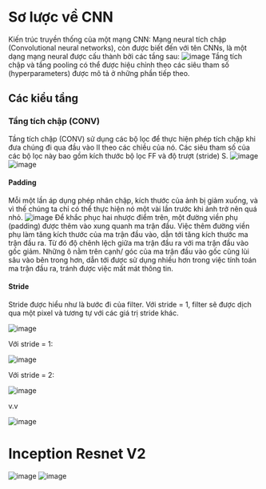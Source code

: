 # Sơ lược về CNN
Kiến trúc truyền thống của một mạng CNN: Mạng neural tích chập (Convolutional neural networks), còn được biết đến với tên CNNs, là một dạng mạng neural được cấu thành bởi các tầng sau:
![image](https://user-images.githubusercontent.com/79899590/115427990-26507580-a22c-11eb-9595-98e51d414c3b.png)
Tầng tích chập và tầng pooling có thể được hiệu chỉnh theo các siêu tham số (hyperparameters) được mô tả ở những phần tiếp theo.
## Các kiểu tầng

### Tầng tích chập (CONV)
Tầng tích chập (CONV) sử dụng các bộ lọc để thực hiện phép tích chập khi đưa chúng đi qua đầu vào II theo các chiều của nó. Các siêu tham số của các bộ lọc này bao gồm kích thước bộ lọc FF và độ trượt (stride) S.
![image](https://user-images.githubusercontent.com/79899590/115428768-f0f85780-a22c-11eb-8653-a91578ca0947.png)
![image](https://user-images.githubusercontent.com/79899590/115431203-3d449700-a22f-11eb-8fac-e99d89f808b1.png)


#### Padding
Mỗi một lần áp dụng phép nhân chập, kích thước của ảnh bị giảm xuống, và vì thế chúng ta chỉ có thể thực hiện nó một vài lần trước khi ảnh trở nên quá nhỏ.
![image](https://user-images.githubusercontent.com/79899590/115430145-4ed96f00-a22e-11eb-9e74-35b8cd592d1b.png)
Để khắc phục hai nhược điểm trên, một đường viền phụ (padding) được thêm vào xung quanh ma trận đầu. Việc thêm đường viền phụ làm tăng kích thước của ma trận đầu vào, dẫn tới tăng kích thước ma trận đầu ra. Từ đó độ chênh lệch giữa ma trận đầu ra với ma trận đầu vào gốc giảm. Những ô nằm trên cạnh/ góc của ma trận đầu vào gốc cũng lùi sâu vào bên trong hơn, dẫn tới được sử dụng nhiều hơn trong việc tính toán ma trận đầu ra, tránh được việc mất mát thông tin.

#### Stride
Stride được hiểu như là bước đi của filter. Với stride = 1, filter sẽ được dịch qua một pixel và tương tự với các giá trị stride khác.

![image](https://user-images.githubusercontent.com/79899590/115432175-4a15ba80-a230-11eb-8776-7e2c223369bd.png)

Với stride = 1:

![image](https://user-images.githubusercontent.com/79899590/115432234-5732a980-a230-11eb-8c51-655d7b91a54d.png)

Với stride = 2:

![image](https://user-images.githubusercontent.com/79899590/115432258-60237b00-a230-11eb-83ef-b31395b15c09.png)

v.v

![image](https://user-images.githubusercontent.com/79899590/115432739-eb047580-a230-11eb-807e-d0e51a0a1028.png)


# Inception Resnet V2
![image](https://user-images.githubusercontent.com/79899590/115391542-c8129b00-a209-11eb-8b73-d2677df27a9b.png)
![image](https://user-images.githubusercontent.com/79899590/115391558-ce087c00-a209-11eb-968d-4ef222ed8fca.png)
